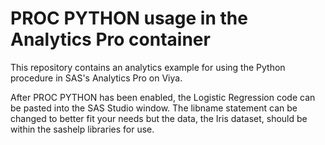 # PROC PYTHON usage in the Analytics Pro container

This repository contains an analytics example for using the Python procedure in SAS's Analytics Pro on Viya.

After PROC PYTHON has been enabled, the Logistic Regression code can be pasted into the SAS Studio window. The libname statement can be changed to better fit your needs but the data, the Iris dataset, should be within the sashelp libraries for use.

